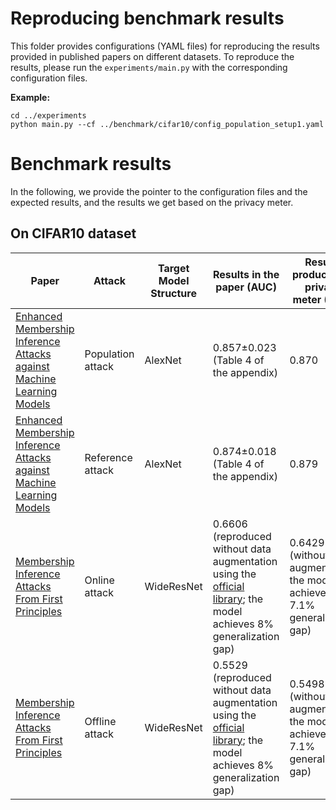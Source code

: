 # Reproducing benchmark results

This folder provides configurations (YAML files) for reproducing the results provided in published papers on different datasets. To reproduce the results, please run the `experiments/main.py` with the corresponding configuration files.

**Example:**

```
cd ../experiments
python main.py --cf ../benchmark/cifar10/config_population_setup1.yaml
```

# Benchmark results

In the following, we provide the pointer to the configuration files and the expected results, and the results we get based on the privacy meter.

## On CIFAR10 dataset

| Paper                                                                                                                       | Attack            | Target Model Structure | Results in the paper (AUC)                                                                                                                                                                                                      | Results produced by privacy meter (AUC)                                        | Configuration File                      |
| --------------------------------------------------------------------------------------------------------------------------- | ----------------- | ---------------------- | ------------------------------------------------------------------------------------------------------------------------------------------------------------------------------------------------------------------------------- | ------------------------------------------------------------------------------ | --------------------------------------- |
| [Enhanced Membership Inference Attacks against Machine Learning Models](https://dl.acm.org/doi/abs/10.1145/3548606.3560675) | Population attack | AlexNet                | 0.857±0.023 (Table 4 of the appendix)                                                                                                                                                                                           | 0.870                                                                          | `cifar10/config_population_setup1.yaml` |
| [Enhanced Membership Inference Attacks against Machine Learning Models](https://dl.acm.org/doi/abs/10.1145/3548606.3560675) | Reference attack  | AlexNet                | 0.874±0.018 (Table 4 of the appendix)                                                                                                                                                                                           | 0.879                                                                          | `cifar10/config_reference_setup1.yaml`  |
| [Membership Inference Attacks From First Principles](https://arxiv.org/pdf/2112.03570.pdf)                                  | Online attack     | WideResNet             | 0.6606 (reproduced without data augmentation using the [official library](https://github.com/tensorflow/privacy/tree/4dd8d0ffde4ddb1575d5c2fc02e0693e08f4f4a1/research/mi_lira_2021); the model achieves 8% generalization gap) | 0.6429 (without data augmentation; the model achieves 7.1% generalization gap) | `cifar10/config_lira_online.yaml`       |
| [Membership Inference Attacks From First Principles](https://arxiv.org/pdf/2112.03570.pdf)                                  | Offline attack    | WideResNet             | 0.5529 (reproduced without data augmentation using the [official library](https://github.com/tensorflow/privacy/tree/4dd8d0ffde4ddb1575d5c2fc02e0693e08f4f4a1/research/mi_lira_2021); the model achieves 8% generalization gap) | 0.5498 (without data augmentation; the model achieves 7.1% generalization gap) | `cifar10/config_lira_offline.yaml`      |
